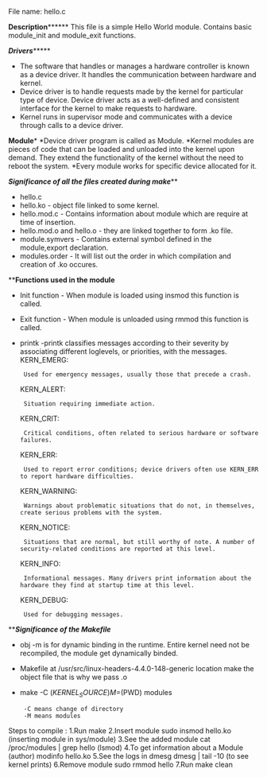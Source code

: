 File name: hello.c

**********************Description****************************
		This file is a simple Hello World module. 
		Contains basic module_init and module_exit functions.


*************************Drivers******************************
* The software that handles or manages a hardware controller is known as a device driver. It handles the communication between hardware and kernel.
* Device driver is to handle requests made by the kernel for particular type of device. Device driver acts as a well-defined and consistent interface for the kernel to make requests to hardware.
* Kernel runs in supervisor mode and communicates with a device through calls to a device driver.

**************************Module***************************
*Device driver program is  called as Module.
*Kernel modules are pieces of code that can be loaded and unloaded into the kernel upon demand. They extend the functionality of the kernel without the need to reboot the system.
*Every module works for specific device allocated for it.

***********Significance of all the files created during make*************
 * hello.c 
 * hello.ko       - object file linked to some kernel.
 * hello.mod.c    - Contains information about module which are require at time of insertion.
 * hello.mod.o and hello.o - they are linked together to form .ko file. 
 * module.symvers - Contains external symbol defined in the module,export declaration.   
 * modules.order  - It will list out the order in which compilation and creation of .ko occures. 

****************Functions used in the module**************
 * Init function - When module is loaded using insmod this function is called.
 * Exit function - When module is unloaded using rmmod this function is called.
 * printk -printk  classifies messages according to their severity by associating different loglevels, or priorities, with the messages.
	KERN_EMERG:

		Used for emergency messages, usually those that precede a crash.
	KERN_ALERT:

		Situation requiring immediate action.

	KERN_CRIT:

		Critical conditions, often related to serious hardware or software failures.

	KERN_ERR:

		Used to report error conditions; device drivers often use KERN_ERR to report hardware difficulties.

	KERN_WARNING:

		Warnings about problematic situations that do not, in themselves, create serious problems with the system.
	KERN_NOTICE:

		Situations that are normal, but still worthy of note. A number of security-related conditions are reported at this level.

	KERN_INFO:

		Informational messages. Many drivers print information about the hardware they find at startup time at this level.

	KERN_DEBUG:

		Used for debugging messages.

*******************Significance of the Makefile***************** 
* obj  -m  is for dynamic binding in the runtime. Entire kernel need not be recompiled, the module get dynamically binded.
* Makefile at /usr/src/linux-headers-4.4.0-148-generic location make the object file that is why we pass  .o 
* make -C $(KERNEL_SOURCE) M=$(PWD) modules 

       -C means change of directory 
       -M means modules 


Steps to compile :
1.Run				make
2.Insert module			sudo insmod hello.ko (inserting module in sys/module)
3.See the added module		cat /proc/modules | grep hello (lsmod)
4.To get information about 
a Module (author)  		modinfo hello.ko
5.See the logs in dmesg 	dmesg | tail -10     (to see kernel prints)	
6.Remove module			sudo rmmod hello
7.Run				make clean
